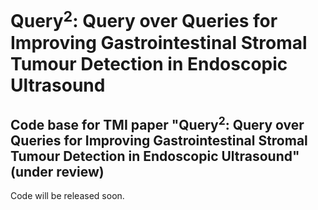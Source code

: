 # Query$^2$: Query over Queries for Improving Gastrointestinal Stromal Tumour Detection in Endoscopic Ultrasound 
## Code base for TMI paper "Query$^2$: Query over Queries for Improving Gastrointestinal Stromal Tumour Detection in Endoscopic Ultrasound" (under review)


Code will be released soon.
